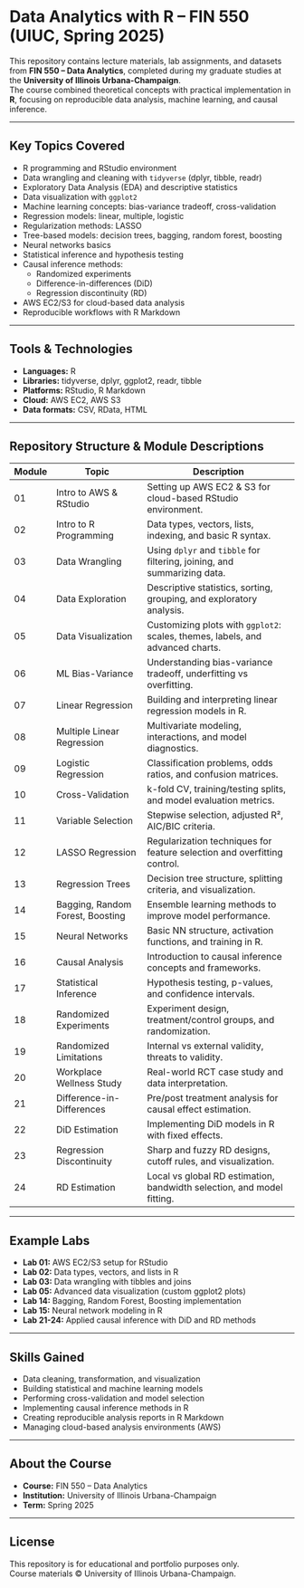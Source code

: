 # Data Analytics with R – FIN 550 (UIUC, Spring 2025)

This repository contains lecture materials, lab assignments, and datasets from **FIN 550 – Data Analytics**, completed during my graduate studies at the **University of Illinois Urbana-Champaign**.  
The course combined theoretical concepts with practical implementation in **R**, focusing on reproducible data analysis, machine learning, and causal inference.

---

## Key Topics Covered
- R programming and RStudio environment
- Data wrangling and cleaning with `tidyverse` (dplyr, tibble, readr)
- Exploratory Data Analysis (EDA) and descriptive statistics
- Data visualization with `ggplot2`
- Machine learning concepts: bias-variance tradeoff, cross-validation
- Regression models: linear, multiple, logistic
- Regularization methods: LASSO
- Tree-based models: decision trees, bagging, random forest, boosting
- Neural networks basics
- Statistical inference and hypothesis testing
- Causal inference methods:
  - Randomized experiments
  - Difference-in-differences (DiD)
  - Regression discontinuity (RD)
- AWS EC2/S3 for cloud-based data analysis
- Reproducible workflows with R Markdown

---

## Tools & Technologies
- **Languages:** R  
- **Libraries:** tidyverse, dplyr, ggplot2, readr, tibble  
- **Platforms:** RStudio, R Markdown  
- **Cloud:** AWS EC2, AWS S3  
- **Data formats:** CSV, RData, HTML  

---

## Repository Structure & Module Descriptions

| Module | Topic | Description |
|--------|-------|-------------|
| 01 | Intro to AWS & RStudio | Setting up AWS EC2 & S3 for cloud-based RStudio environment. |
| 02 | Intro to R Programming | Data types, vectors, lists, indexing, and basic R syntax. |
| 03 | Data Wrangling | Using `dplyr` and `tibble` for filtering, joining, and summarizing data. |
| 04 | Data Exploration | Descriptive statistics, sorting, grouping, and exploratory analysis. |
| 05 | Data Visualization | Customizing plots with `ggplot2`: scales, themes, labels, and advanced charts. |
| 06 | ML Bias-Variance | Understanding bias-variance tradeoff, underfitting vs overfitting. |
| 07 | Linear Regression | Building and interpreting linear regression models in R. |
| 08 | Multiple Linear Regression | Multivariate modeling, interactions, and model diagnostics. |
| 09 | Logistic Regression | Classification problems, odds ratios, and confusion matrices. |
| 10 | Cross-Validation | k-fold CV, training/testing splits, and model evaluation metrics. |
| 11 | Variable Selection | Stepwise selection, adjusted R², AIC/BIC criteria. |
| 12 | LASSO Regression | Regularization techniques for feature selection and overfitting control. |
| 13 | Regression Trees | Decision tree structure, splitting criteria, and visualization. |
| 14 | Bagging, Random Forest, Boosting | Ensemble learning methods to improve model performance. |
| 15 | Neural Networks | Basic NN structure, activation functions, and training in R. |
| 16 | Causal Analysis | Introduction to causal inference concepts and frameworks. |
| 17 | Statistical Inference | Hypothesis testing, p-values, and confidence intervals. |
| 18 | Randomized Experiments | Experiment design, treatment/control groups, and randomization. |
| 19 | Randomized Limitations | Internal vs external validity, threats to validity. |
| 20 | Workplace Wellness Study | Real-world RCT case study and data interpretation. |
| 21 | Difference-in-Differences | Pre/post treatment analysis for causal effect estimation. |
| 22 | DiD Estimation | Implementing DiD models in R with fixed effects. |
| 23 | Regression Discontinuity | Sharp and fuzzy RD designs, cutoff rules, and visualization. |
| 24 | RD Estimation | Local vs global RD estimation, bandwidth selection, and model fitting. |

---

## Example Labs
- **Lab 01:** AWS EC2/S3 setup for RStudio  
- **Lab 02:** Data types, vectors, and lists in R  
- **Lab 03:** Data wrangling with tibbles and joins  
- **Lab 05:** Advanced data visualization (custom ggplot2 plots)  
- **Lab 14:** Bagging, Random Forest, Boosting implementation  
- **Lab 15:** Neural network modeling in R  
- **Lab 21-24:** Applied causal inference with DiD and RD methods  

---

## Skills Gained
- Data cleaning, transformation, and visualization  
- Building statistical and machine learning models  
- Performing cross-validation and model selection  
- Implementing causal inference methods in R  
- Creating reproducible analysis reports in R Markdown  
- Managing cloud-based analysis environments (AWS)  

---

## About the Course
- **Course:** FIN 550 – Data Analytics  
- **Institution:** University of Illinois Urbana-Champaign  
- **Term:** Spring 2025  

---

## License
This repository is for educational and portfolio purposes only.  
Course materials © University of Illinois Urbana-Champaign.
